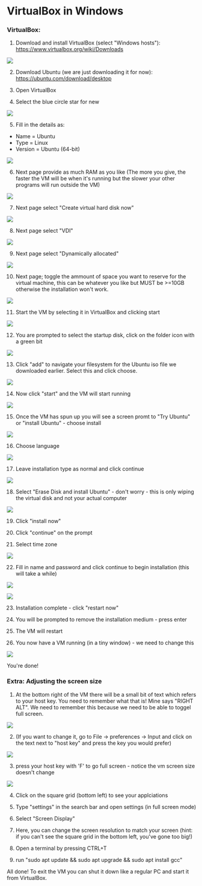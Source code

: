 # VirtualBox in Windows

### VirtualBox:

1. Download and install VirtualBox (select "Windows hosts"):
https://www.virtualbox.org/wiki/Downloads

![](Images/Win-VB/vb_site.png)

2. Download Ubuntu (we are just downloading it for now):
https://ubuntu.com/download/desktop

3. Open VirtualBox

4. Select the blue circle star for new

![](Images/Win-VB/vb-new.png)

5. Fill in the details as:
- Name = Ubuntu
- Type = Linux
- Version = Ubuntu (64-bit)

![](Images/Win-VB/vb-deets.png)

6. Next page provide as much RAM as you like (The more you give, the faster the VM will be when it's running but the slower your other programs will run outside the VM)

![](Images/Win-VB/vb-mem.png)

7. Next page select "Create virtual hard disk now"

![](Images/Win-VB/disk-now.png)

8. Next page select "VDI"

![](Images/Win-VB/vdi.png)

9. Next page select "Dynamically allocated"

![](Images/Win-VB/dynamic.png)

10. Next page; toggle the ammount of space you want to reserve for the virtual machine, this can be whatever you like but MUST be >=10GB otherwise the installation won't work.

![](Images/Win-VB/space.png)

11. Start the VM by selecting it in VirtualBox and clicking start

![](Images/Win-VB/start.png)

12. You are prompted to select the startup disk, click on the folder icon with a green bit

![](Images/Win-VB/folder.png)

13. Click "add" to navigate your filesystem for the Ubuntu iso file we downloaded earlier. Select this and click choose.

![](Images/Win-VB/add.png)

14. Now click "start" and the VM will start running

![](Images/Win-VB/start_vm.png)

15. Once the VM has spun up you will see a screen promt to "Try Ubuntu" or "install Ubuntu" - choose install

![](Images/Win-VB/ubuntu%20install/1.png)

16. Choose language


![](Images/Win-VB/ubuntu%20install/2.png)

17. Leave installation type as normal and click continue

![](Images/Win-VB/ubuntu%20install/3.png)

18. Select "Erase Disk and install Ubuntu" - don't worry - this is only wiping the virtual disk and not your actual computer

![](Images/Win-VB/ubuntu%20install/4.png)

19. Click "install now"

20. Click "continue" on the prompt

21. Select time zone

![](Images/Win-VB/ubuntu%20install/5.png)

22. Fill in name and password and click continue to begin installation (this will take a while)

![](Images/Win-VB/ubuntu%20install/6.png)

![](Images/Win-VB/ubuntu%20install/7.png)

23. Installation complete - click "restart now"

24. You will be prompted to remove the installation medium - press enter

25. The VM will restart

26. You now have a VM running (in a tiny window) - we need to change this

![](Images/Win-VB/ubuntu%20install/8.png)

You're done!

### Extra: Adjusting the screen size

1. At the bottom right of the VM there will be a small bit of text which refers to your host key. You need to remember what that is! Mine says "RIGHT ALT". We need to remember this because we need to be able to toggel full screen.

![](Images/Win-VB/ubuntu%20install/9.png)

2. (If you want to change it, go to File -> preferences -> Input and click on the text next to "host key" and press the key you would prefer)

![](Images/Win-VB/ubuntu%20install/10.png)

3. press your host key with 'F' to go full screen - notice the vm screen size doesn't change

![](Images/Win-VB/ubuntu%20install/11.png)

4. Click on the square grid (bottom left) to see your applciations

5. Type "settings" in the search bar and open settings (in full screen mode)

6. Select "Screen Display"

7. Here, you can change the screen resolution to match your screen (hint: if you can't see the square grid in the bottom left, you've gone too big!)

8. Open a terminal by pressing CTRL+T

9. run "sudo apt update && sudo apt upgrade && sudo apt install gcc"

All done! To exit the VM you can shut it down like a regular PC and start it from VirtualBox.
